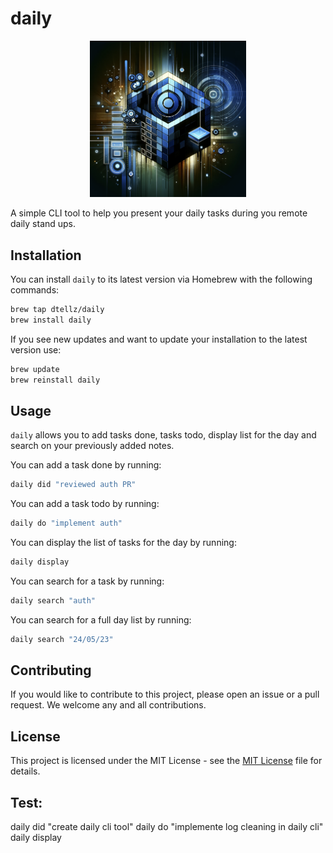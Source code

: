 # daily

<p align="center" margin="0">
    <a href="https://www.diego-tellez.com/">
    <img alt="stuart logo" src="./assets/daily-logo.png" width="250">
</a>
</p>

A simple CLI tool to help you present your daily tasks during you remote daily stand ups.

## Installation

You can install `daily` to its latest version via Homebrew with the following commands:

```bash
brew tap dtellz/daily
brew install daily
```

If you see new updates and want to update your installation to the latest version use:

```bash
brew update
brew reinstall daily
```

## Usage

`daily` allows you to add tasks done, tasks todo, display list for the day and search on your previously added notes.

You can add a task done by running:

```bash
daily did "reviewed auth PR"
```

You can add a task todo by running:

```bash
daily do "implement auth"
```

You can display the list of tasks for the day by running:

```bash
daily display
```

You can search for a task by running:

```bash
daily search "auth"
```

You can search for a full day list by running:

```bash
daily search "24/05/23"
```

## Contributing

If you would like to contribute to this project, please open an issue or a pull request. We welcome any and all contributions.

## License

This project is licensed under the MIT License - see the [MIT License](https://opensource.org/licenses/MIT) file for details.

## Test:

daily did "create daily cli tool"
daily do "implemente log cleaning in daily cli"
daily display
